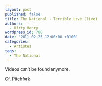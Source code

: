 ```yaml
---
layout: post
published: false
title: The National - Terrible Love (live)
authors:
  - Dirty Henry
wordpress_id: 788
date: "2011-02-25 12:00:00 +0100"
categories:
  - Artistes
tags:
  - The National
---
```


Videos can’t be found anymore.

Cf.
[Pitchfork](https://pitchfork.com/news/41636-watch-the-national-live-in-nyc/)
